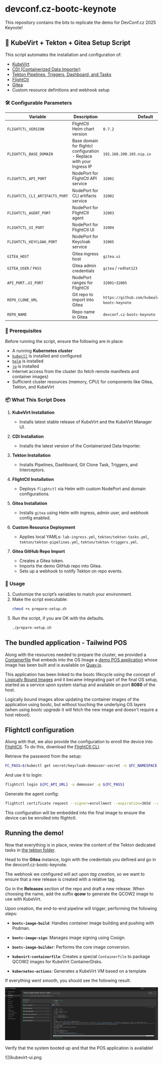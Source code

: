 # devconf.cz-bootc-keynote

This repository contains the bits to replicate the demo for DevConf.cz 2025 Keynote!

## 🧰 KubeVirt + Tekton + Gitea Setup Script

This script automates the installation and configuration of:

- [KubeVirt](https://kubevirt.io/)
- [CDI (Containerized Data Importer)](https://github.com/kubevirt/containerized-data-importer)
- [Tekton Pipelines, Triggers, Dashboard, and Tasks](https://tekton.dev/)
- [FlightCtl](https://github.com/flightctl/flightctl)
- [Gitea](https://gitea.io/)
- Custom resource definitions and webhook setup

### 🛠️ Configurable Parameters

| Variable                  | Description                          | Default                          |
|--------------------------|--------------------------------------|----------------------------------|
| `FLIGHTCTL_VERSION`      | FlightCtl Helm chart version         | `0.7.2`                           |
| `FLIGHTCTL_BASE_DOMAIN`            | Base domain for flightcl configuration - Replace with your Ingress IP              | `192.168.200.165.nip.io`         |
| `FLIGHTCTL_API_PORT`               | NodePort for FlightCtl API service   | `32001`                          |
| `FLIGHTCTL_CLI_ARTIFACTS_PORT`     | NodePort for CLI artifacts service   | `32002`                          |
| `FLIGHTCTL_AGENT_PORT`             | NodePort for FlightCtl agent         | `32003`                          |
| `FLIGHTCTL_UI_PORT`                | NodePort for FlightCtl UI            | `32004`                          |
| `FLIGHTCTL_KEYCLOAK_PORT`          | NodePort for Keycloak service        | `32005`                          |
| `GITEA_HOST`             | Gitea ingress host                   | `gitea.ui`                       |
| `GITEA_USER` / `PASS`    | Gitea admin credentials              | `gitea` / `redhat123`            |
| `API_PORT`...`UI_PORT`   | NodePort ranges for FlightCtl        | `32001`–`32005`                  |
| `REPO_CLONE_URL`         | Git repo to import into Gitea        | `https://github.com/kubealex/devconf.cz-bootc-keynote`                |
| `REPO_NAME`              | Repo name in Gitea                   | `devconf.cz-bootc-keynote`       |

### 🧱 Prerequisites

Before running the script, ensure the following are in place:

- A running **Kubernetes cluster**
- [`kubectl`](https://kubernetes.io/docs/tasks/tools/) is installed and configured
- [`helm`](https://helm.sh/docs/intro/install/) is installed
- [`jq`](https://stedolan.github.io/jq/download/) is installed
- Internet access from the cluster (to fetch remote manifests and container images)
- Sufficient cluster resources (memory, CPU) for components like Gitea, Tekton, and KubeVirt

### 📦 What This Script Does

1. **KubeVirt Installation**
   - Installs latest stable release of KubeVirt and the KubeVirt Manager UI.

2. **CDI Installation**
   - Installs the latest version of the Containerized Data Importer.

3. **Tekton Installation**
   - Installs Pipelines, Dashboard, Git Clone Task, Triggers, and Interceptors.

4. **FlightCtl Installation**
   - Deploys `flightctl` via Helm with custom NodePort and domain configurations.

5. **Gitea Installation**
   - Installs `gitea` using Helm with ingress, admin user, and webhook config enabled.

6. **Custom Resource Deployment**
   - Applies local YAMLs: `lab-ingress.yml`, `tekton/tekton-tasks.yml`, `tekton/tekton-pipelines.yml`, `tekton/tekton-triggers.yml`.

7. **Gitea GitHub Repo Import**
   - Creates a Gitea token.
   - Imports the demo GitHub repo into Gitea.
   - Sets up a webhook to notify Tekton on repo events.

### 🚀 Usage

1. Customize the script’s variables to match your environment.
2. Make the script executable:
   ```bash
   chmod +x prepare-setup.sh
3. Run the script, if you are OK with the defaults.
   ```bash
   ./prepare-setup.sh

## The bundled application - Tailwind POS

Along with the resources needed to prepare the cluster, we provided a [Containerfile](./Containerfile) that embeds into the OS Image a [demo POS application](https://github.com/luisarizmendi/tailwind-pos) whose image has been built and is available on [Quay.io](http://quay.io/kubealex/tailwind-pos).

This application has been linked to the bootc lifecycle using the concept of [Logically Bound Images](https://bootc-dev.github.io/bootc/logically-bound-images.html) and it became integrating part of the final OS setup, started as a service upon system startup and available on port **8080** of the host.

Logically bound images allow updating the container images of the application using bootc, but without touching the underlying OS layers (when using *bootc upgrade* it will fetch the new image and doesn't require a host reboot).

## Flightctl configuration

Along with that, we also provide the configuration to enroll the device into [FlightCtl](https://github.com/flightctl/flightctl). To do this, download the [FlightCtl CLI](https://github.com/flightctl/flightctl/releases).

Retrieve the password from the setup:

```bash
FC_PASS=$(kubectl get secret/keycloak-demouser-secret -n $FC_NAMESPACE -o=jsonpath='{.data.password}' | base64 -d)
```

And use it to login:

```bash
flightctl login ${FC_API_URL} -u demouser -p ${FC_PASS}
```

Generate the agent config:

```bash
flightctl certificate request --signer=enrollment --expiration=365d --output=embedded > config.yaml
```

This configuration will be embedded into the final image to ensure the device can be enrolled into flightctl.

## Running the demo!

Now that everything is in place, review the content of the Tekton dedicated tasks in [the tekton folder](./tekton/README.md).

Head to the **Gitea** instance, login with the credentials you defined and go in the devconf.cz-bootc-keynote.

The webhook we configured will act upon *tag creation*, so we want to ensure that a new release is created with a relative tag.

Go in the **Releases** section of the repo and draft a new release. When choosing the name, add the suffix **qcow** to generate the QCOW2 image to use with KubeVirt.

Upon creation, the end-to-end pipeline will trigger, performing the following steps:

* **`bootc-image-build`**: Handles container image building and pushing with Podman.

* **`bootc-image-sign`**: Manages image signing using Cosign.

* **`bootc-image-builder`**: Performs the core image conversion.

* **`kubevirt-containerfile`**: Creates a special `Containerfile` to package QCOW2 images for KubeVirt ContainerDisks.

* **`kubernetes-actions`**: Generates a KubeVirt VM based on a template

If everything went smooth, you should see the following result:

![](./assets/tekton-ui.png)

Verify that the system booted up and that the POS application is available!

![](kubevirt-ui.png
